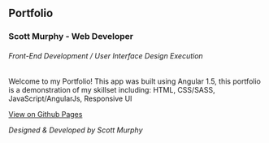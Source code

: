 ## Portfolio
### Scott Murphy - Web Developer 
###### Front-End Development / User Interface Design Execution 
Welcome to my Portfolio!  This app was built using Angular 1.5, this portfolio is a demonstration of my skillset including: HTML, CSS/SASS, JavaScript/AngularJs, Responsive UI

[View on Github Pages](http://scottmurphy1111.github.io/sm-port/#/portfolio)

*Designed & Developed by Scott Murphy*